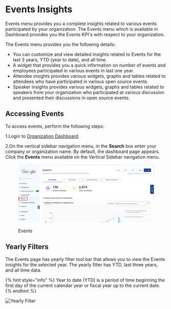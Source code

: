 # Events Insights

Events menu provides you a complete insights related to various events participated by your organization. The Events menu which is available in Dashboard provides you the Events KPI's with respect to your organization.

The Events menu provides you the following details:

* You can customize and view detailed insights related to Events for the last 3 years, YTD (year to date), and all time.
* A widget that provides you a quick information on number of events and employees participated in various events in last one year.
* Attendee insights provides various widgets, graphs and tables related to attendees who have participated in various open source events.
* Speaker insights provides various widgets, graphs and tables related to speakers from your organization who participated at various discussion and presented their discussions in open source events.

## Accessing Events

To access events, perform the following steps:

1.Login to [Organization Dashboard](https://myorg.lfx.dev).

2.On the vertical sidebar navigation menu, in the **Search** box enter your company or organization name. By default, the dashboard page appears. Click the **Events** menu available on the Vertical Sidebar navigation menu.

<figure><img src="../../.gitbook/assets/Events Image.png" alt=""><figcaption><p>Events</p></figcaption></figure>

## Yearly Filters

The Events page has yearly filter tool bar that allows you to view the Events insights for the selected year. The yearly filter has YTD, last three years, and all time data.

{% hint style="info" %}
Year to date (YTD) is a period of time beginning the first day of the current calendar year or fiscal year up to the current date.
{% endhint %}

![Yearly Filter](https://files.gitbook.com/v0/b/gitbook-28427.appspot.com/o/assets%2F-MgAESFs0H7zYsmTgcOZ%2F-MgvS33TuQqsZGEexBph%2F-MgvTVfRFjRVSbTRnDHZ%2FEvents\_Yearly.gif?alt=media\&token=a2fd443a-b03f-4a6c-9968-2ac0d22f5f7a)
